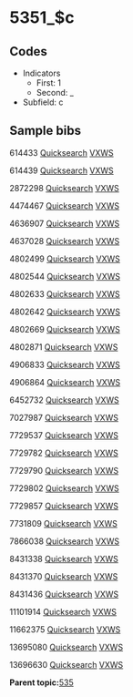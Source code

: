 # 5351\_$c

## Codes

-   Indicators
    -   First: 1
    -   Second: \_
-   Subfield: c

## Sample bibs

614433 [Quicksearch](https://search.library.yale.edu/catalog/614433) [VXWS](http://prodorbis.library.yale.edu:7014/vxws/GetHoldingsService?bibId=614433)

614439 [Quicksearch](https://search.library.yale.edu/catalog/614439) [VXWS](http://prodorbis.library.yale.edu:7014/vxws/GetHoldingsService?bibId=614439)

2872298 [Quicksearch](https://search.library.yale.edu/catalog/2872298) [VXWS](http://prodorbis.library.yale.edu:7014/vxws/GetHoldingsService?bibId=2872298)

4474467 [Quicksearch](https://search.library.yale.edu/catalog/4474467) [VXWS](http://prodorbis.library.yale.edu:7014/vxws/GetHoldingsService?bibId=4474467)

4636907 [Quicksearch](https://search.library.yale.edu/catalog/4636907) [VXWS](http://prodorbis.library.yale.edu:7014/vxws/GetHoldingsService?bibId=4636907)

4637028 [Quicksearch](https://search.library.yale.edu/catalog/4637028) [VXWS](http://prodorbis.library.yale.edu:7014/vxws/GetHoldingsService?bibId=4637028)

4802499 [Quicksearch](https://search.library.yale.edu/catalog/4802499) [VXWS](http://prodorbis.library.yale.edu:7014/vxws/GetHoldingsService?bibId=4802499)

4802544 [Quicksearch](https://search.library.yale.edu/catalog/4802544) [VXWS](http://prodorbis.library.yale.edu:7014/vxws/GetHoldingsService?bibId=4802544)

4802633 [Quicksearch](https://search.library.yale.edu/catalog/4802633) [VXWS](http://prodorbis.library.yale.edu:7014/vxws/GetHoldingsService?bibId=4802633)

4802642 [Quicksearch](https://search.library.yale.edu/catalog/4802642) [VXWS](http://prodorbis.library.yale.edu:7014/vxws/GetHoldingsService?bibId=4802642)

4802669 [Quicksearch](https://search.library.yale.edu/catalog/4802669) [VXWS](http://prodorbis.library.yale.edu:7014/vxws/GetHoldingsService?bibId=4802669)

4802871 [Quicksearch](https://search.library.yale.edu/catalog/4802871) [VXWS](http://prodorbis.library.yale.edu:7014/vxws/GetHoldingsService?bibId=4802871)

4906833 [Quicksearch](https://search.library.yale.edu/catalog/4906833) [VXWS](http://prodorbis.library.yale.edu:7014/vxws/GetHoldingsService?bibId=4906833)

4906864 [Quicksearch](https://search.library.yale.edu/catalog/4906864) [VXWS](http://prodorbis.library.yale.edu:7014/vxws/GetHoldingsService?bibId=4906864)

6452732 [Quicksearch](https://search.library.yale.edu/catalog/6452732) [VXWS](http://prodorbis.library.yale.edu:7014/vxws/GetHoldingsService?bibId=6452732)

7027987 [Quicksearch](https://search.library.yale.edu/catalog/7027987) [VXWS](http://prodorbis.library.yale.edu:7014/vxws/GetHoldingsService?bibId=7027987)

7729537 [Quicksearch](https://search.library.yale.edu/catalog/7729537) [VXWS](http://prodorbis.library.yale.edu:7014/vxws/GetHoldingsService?bibId=7729537)

7729782 [Quicksearch](https://search.library.yale.edu/catalog/7729782) [VXWS](http://prodorbis.library.yale.edu:7014/vxws/GetHoldingsService?bibId=7729782)

7729790 [Quicksearch](https://search.library.yale.edu/catalog/7729790) [VXWS](http://prodorbis.library.yale.edu:7014/vxws/GetHoldingsService?bibId=7729790)

7729802 [Quicksearch](https://search.library.yale.edu/catalog/7729802) [VXWS](http://prodorbis.library.yale.edu:7014/vxws/GetHoldingsService?bibId=7729802)

7729857 [Quicksearch](https://search.library.yale.edu/catalog/7729857) [VXWS](http://prodorbis.library.yale.edu:7014/vxws/GetHoldingsService?bibId=7729857)

7731809 [Quicksearch](https://search.library.yale.edu/catalog/7731809) [VXWS](http://prodorbis.library.yale.edu:7014/vxws/GetHoldingsService?bibId=7731809)

7866038 [Quicksearch](https://search.library.yale.edu/catalog/7866038) [VXWS](http://prodorbis.library.yale.edu:7014/vxws/GetHoldingsService?bibId=7866038)

8431338 [Quicksearch](https://search.library.yale.edu/catalog/8431338) [VXWS](http://prodorbis.library.yale.edu:7014/vxws/GetHoldingsService?bibId=8431338)

8431370 [Quicksearch](https://search.library.yale.edu/catalog/8431370) [VXWS](http://prodorbis.library.yale.edu:7014/vxws/GetHoldingsService?bibId=8431370)

8431436 [Quicksearch](https://search.library.yale.edu/catalog/8431436) [VXWS](http://prodorbis.library.yale.edu:7014/vxws/GetHoldingsService?bibId=8431436)

11101914 [Quicksearch](https://search.library.yale.edu/catalog/11101914) [VXWS](http://prodorbis.library.yale.edu:7014/vxws/GetHoldingsService?bibId=11101914)

11662375 [Quicksearch](https://search.library.yale.edu/catalog/11662375) [VXWS](http://prodorbis.library.yale.edu:7014/vxws/GetHoldingsService?bibId=11662375)

13695080 [Quicksearch](https://search.library.yale.edu/catalog/13695080) [VXWS](http://prodorbis.library.yale.edu:7014/vxws/GetHoldingsService?bibId=13695080)

13696630 [Quicksearch](https://search.library.yale.edu/catalog/13696630) [VXWS](http://prodorbis.library.yale.edu:7014/vxws/GetHoldingsService?bibId=13696630)

**Parent topic:**[535](../../tags/535/535.md)

